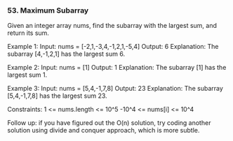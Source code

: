 ### 53. Maximum Subarray

Given an integer array nums, find the subarray with the
largest sum, and return its sum.

Example 1:
Input: nums = [-2,1,-3,4,-1,2,1,-5,4]
Output: 6
Explanation: The subarray [4,-1,2,1] has the largest sum 6.

Example 2:
Input: nums = [1]
Output: 1
Explanation: The subarray [1] has the largest sum 1.

Example 3:
Input: nums = [5,4,-1,7,8]
Output: 23
Explanation: The subarray [5,4,-1,7,8] has the largest sum 23.

Constraints:
1 <= nums.length <= 10^5
-10^4 <= nums[i] <= 10^4

Follow up: if you have figured out the O(n) solution, try coding another solution using divide and conquer approach, which is more subtle.
